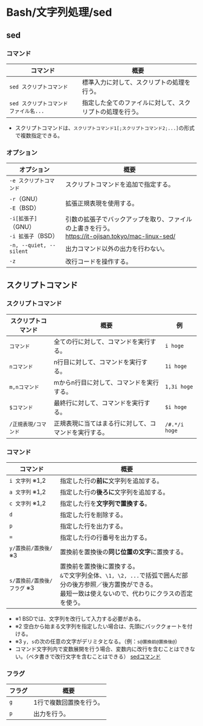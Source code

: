 # Bash/文字列処理/sed

## sed

### コマンド

| コマンド                     | 概要                           |
|--------------------------|------------------------------|
| `sed スクリプトコマンド`          | 標準入力に対して、スクリプトの処理を行う。        |
| `sed スクリプトコマンド ファイル名...` | 指定した全てのファイルに対して、スクリプトの処理を行う。 |

- スクリプトコマンドは、`スクリプトコマンド1[;スクリプトコマンド2;...]`の形式で複数指定できる。

### オプション

| オプション                                  | 概要                                                         |
| ------------------------------------------- | ------------------------------------------------------------ |
| `-e スクリプトコマンド`                     | スクリプトコマンドを追加で指定する。                         |
| `-r`（GNU）<br />`-E`（BSD）                | 拡張正規表現を使用する。                                     |
| `-i[拡張子]`（GNU）<br />`-i 拡張子`（BSD） | 引数の拡張子でバックアップを取り、ファイルの上書きを行う。<br /><https://it-ojisan.tokyo/mac-linux-sed/> |
| `-n, --quiet, --silent`                     | 出力コマンド以外の出力を行わない。                           |
| `-z`                                        | 改行コードを操作する。                                       |

## スクリプトコマンド

### スクリプトコマンド

| スクリプトコマンド   | 概要                                                 | 例            |
| -------------------- | ---------------------------------------------------- | ------------- |
| `コマンド`           | 全ての行に対して、コマンドを実行する。               | `i hoge`      |
| `nコマンド`          | n行目に対して、コマンドを実行する。                  | `1i hoge`     |
| `m,nコマンド`        | mからn行目に対して、コマンドを実行する。             | `1,3i hoge`   |
| `$コマンド`          | 最終行に対して、コマンドを実行する。                 | `$i hoge`     |
| `/正規表現/コマンド` | 正規表現に当てはまる行に対して、コマンドを実行する。 | `/#.*/i hoge` |

### コマンド

| コマンド                    | 概要                                                         |
| --------------------------- | ------------------------------------------------------------ |
| `i 文字列` ※1,2             | 指定した行の**前に**文字列を追加する。                       |
| `a 文字列` ※1,2             | 指定した行の**後ろに**文字列を追加する。                     |
| `c 文字列` ※1,2             | 指定した行を**文字列で置換する**。                           |
| `d`                         | 指定した行を削除する。                                       |
| `p`                         | 指定した行を出力する。                                       |
| `=`                         | 指定した行の行番号を出力する。                               |
| `y/置換前/置換後/` ※3       | 置換前を置換後の**同じ位置の文字**に置換する。               |
| `s/置換前/置換後/フラグ` ※3 | 置換前を置換後に置換する。<br /> `&`で文字列全体、`\1, \2, ...`で括弧で囲んだ部分の後方参照／後方置換ができる。 <br />最短一致は使えないので、代わりにクラスの否定を使う。 |

- ※1 BSDでは、文字列を改行して入力する必要がある。
- ※2 空白から始まる文字列を指定したい場合は、先頭にバッククォートを付ける。
- ※3 `y, s`の次の任意の文字がデリミタとなる。（例：`s@置換前@置換後@`）
- コマンド文字列内で変数展開を行う場合、変数内に改行を含むことはできない。（ベタ書きで改行文字を含むことはできる）
    [sedコマンド](https://www.yutry.net/pc/program/sed-shellscript#mulchline-sed-insert)

### フラグ

| フラグ | 概要                    |
| ------ | ----------------------- |
| `g`    | 1行で複数回置換を行う。 |
| `p`    | 出力を行う。            |

